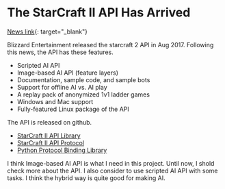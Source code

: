 # The StarCraft II API Has Arrived

[News link](http://us.battle.net/sc2/en/blog/20944009/the-starcraft-ii-api-has-arrived-8-9-2017){: target="_blank"}

Blizzard Entertainment released the starcraft 2 API in Aug 2017. Following this news, the API has these features.

- Scripted AI API
- Image-based AI API (feature layers)
- Documentation, sample code, and sample bots
- Support for offline AI vs. AI play
- A replay pack of anonymized 1v1 ladder games
- Windows and Mac support
- Fully-featured Linux package of the API

The API is released on github.
- [StarCraft II API Library](https://github.com/Blizzard/s2client-api)
- [StarCraft II API Protocol](https://github.com/Blizzard/s2client-proto)
- [Python Protocol Binding Library](https://pypi.python.org/pypi/s2clientprotocol/)

I think Image-based AI API is what I need in this project. Until now, I shold check more about the API. I also consider to use scripted AI API with some tasks. I think the hybrid way is quite good for making AI.
